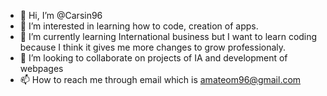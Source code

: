 - 👋 Hi, I’m @Carsin96
- 👀 I’m interested in learning how to code, creation of apps.
- 🌱 I’m currently learning International business but I want to learn coding because I think it gives me more changes to grow professionaly.
- 💞️ I’m looking to collaborate on projects of IA and development of webpages
- 📫 How to reach me through email which is amateom96@gmail.com

<!---
Carsin96/Carsin96 is a ✨ special ✨ repository because its `README.md` (this file) appears on your GitHub profile.
You can click the Preview link to take a look at your changes.
--->
